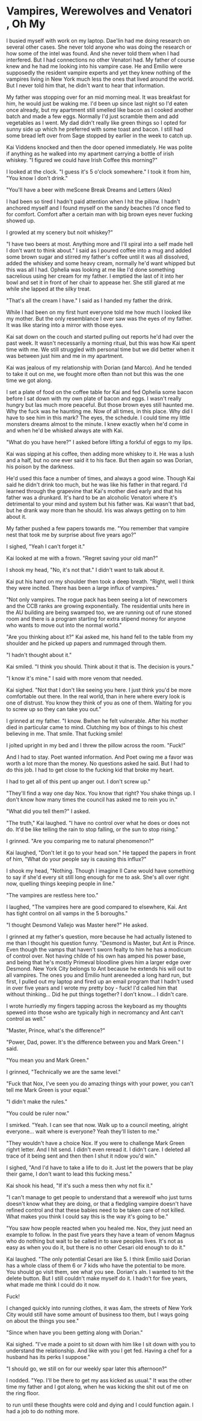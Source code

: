 #  Vampires, Werewolves and Venatori , Oh My

I busied myself with work on my laptop. Dae'lin had me doing research on several
other cases. She never told anyone who was doing the research or how some of the
intel was found. And she never told them when I had interfered. But I had
connections no other Venatori had. My father of course knew and he had me
looking into his vampire case. He and Emilio were supposedly the resident
vampire experts and yet they knew nothing of the vampires living in New York
much less the ones that lived around the world. But I never told him that, he
didn't want to hear that information.

My father was stopping over for an mid morning meal. It was breakfast for him,
he would just be waking me. I'd been up since last night so I'd eaten once
already, but my apartment still smelled like bacon as I cooked another batch and
made a few eggs. Normally I'd just scramble them and add vegetables as I went.
My dad didn't really like green things so I opted for sunny side up which he
preferred with some toast and bacon. I still had some bread left over from Sage
stopped by earlier in the week to catch up.

Kai Viddens knocked and then the door opened immediately. He was polite if
anything as he walked into my apartment carrying a bottle of irish whiskey. "I
figured we could have Irish Coffee this morning?"

I looked at the clock. "I guess it's 5 o'clock somewhere." I took it from him,
"You know I don't drink."

"You'll have a beer with meScene Break
 Dreams and Letters (Alex)

I had been so tired I hadn't paid attention when I hit the pillow. I hadn't
anchored myself and I found myself on the sandy beaches I'd once fled to for
comfort. Comfort after a certain man with big brown eyes never fucking showed
up.

I growled at my scenery but noit whiskey?"

"I have two beers at most. Anything more and I'll spiral into a self made hell I
don't want to think about." I said as I poured coffee into a mug and added some
brown sugar and stirred my father's coffee until it was all dissolved, added the
whiskey and some heavy cream, normally he'd want whipped but this was all I had.
Ophelia was looking at me like I'd done something sacrelious using her cream for
my father. I emptied the last of it into her bowl and set it in front of her
chair to appease her. She still glared at me while she lapped at the silky
treat.

"That's all the cream I have." I said as I handed my father the drink.

While I had been on my first hunt everyone told me how much I looked like my
mother. But the only resemblance I ever saw was the eyes of my father. It was
like staring into a mirror with those eyes.

Kai sat down on the couch and started pulling out reports he'd had over the past
week. It wasn't necessarily a morning ritual, but this was how Kai spent time
with me. We still struggled with personal time but we did better when it was
between just him and me in my apartment.

Kai was jealous of my relationship with Dorian (and Marco). And he tended to
take it out on me, we fought more often than not but this was the one time we
got along.

I set a plate of food on the coffee table for Kai and fed Ophelia some bacon
before I sat down with my own plate of bacon and eggs. I wasn't really hungry
but Ias much more peaceful. But those brown eyes
still haunted me. Why the fuck was he haunting me. Now of all times, in this
place. Why did I have to see him in this mark? The eyes, the schedule. I could
time my little monsters dreams almost to the minute. I knew exactly when he'd
come in and when he'd be whisked always ate with Kai.

"What do you have here?" I asked before lifting a forkful of eggs to my lips.

Kai was sipping at his coffee, then adding more whiskey to it. He was a lush and
a half, but no one ever said it to his face. But then again so was Dorian, his
poison  by the darkness.

He'd used this face a number of times, and always a good wine. Though Kai said he didn't drink too much, but he was
like his father in that regard. I'd learned through the grapevine that Kai's
mother died early and that his father was a drunkard. It's hard to be an
alcoholic Venatori where it's detrimental to your mind and system but his father
was. Kai wasn't that bad, but he drank way more than he should. Iris was always
getting on to him about it.

My father pushed a few papers towards me. "You remember that vampire nest that
took me by surprise about five years ago?"

I sighed, "Yeah I can't forget it."

Kai looked at me with a frown. "Regret saving your old man?"

I shook my head, "No, it's not that." I didn't want to talk about it.

Kai put his hand on my shoulder then took a deep breath. "Right, well I think
they were incited. There has been a large influx of vampires."

"Not only vampires. The rogue pack has been seeing a lot of newcomers and the
CCB ranks are growing exponentially. The residential units here in the AU
building are being swamped too, we are running out of rune stoned room and there
is a program starting for extra stipend money for anyone who wants to move out
into the normal world."

"Are you thinking about it?" Kai asked me, his hand fell to the table from my
shoulder and he picked up papers and rummaged through them.

"I hadn't thought about it."

Kai smiled. "I think you should. Think about it that is. The decision is yours."

"I know it's mine." I said with more venom that needed.

Kai sighed. "Not that I don't like seeing you here. I just think you'd be more
comfortable out there. In the real world, than in here where every look is one
of distrust. You know they think of you as one of them. Waiting for you to screw
up so they can take you out."

I grinned at my father. "I know. Bwhen he felt vulnerable. After
his mother died in particular came to mind. Clutching my box of things to his
chest believing in me. That smile. That fucking smile!

I jolted upright in my bed and I threw the pillow across the room. "Fuck!"

And I had to stay. Poet wanted information. And Poet owing me a favor was worth
a lot more than the money. No questions asked he said. But I had to do this job.
I had to get close to the fucking kid that broke my heart.

I had to get all of this pent up anger out. I don't screw up."

"They'll find a way one day Nox. You know that right? You shake things up. I
don't know how many times the council has asked me to rein you in."

"What did you tell them?" I asked.

"The truth," Kai laughed. "I have no control over what he does or does not do.
It'd be like telling the rain to stop falling, or the sun to stop rising."

I grinned. "Are you comparing me to natural phenomenon?"

Kai laughed, "Don't let it go to your head son." He tapped the papers in front
of him, "What do your people say is causing this influx?"

I shook my head, "Nothing. Though I imagine Il Cane would have something to say
if she'd every sit still long enough for me to ask. She's all over right now,
quelling things keeping people in line."

"The vampires are restless here too."

I laughed, "The vampires here are good compared to elsewhere, Kai. Ant has tight
control on all vamps in the 5 boroughs."

"I thought Desmond Vallejo was Master here?" He asked.

I grinned at my father's question, more because he had actually listened to me
than I thought his question funny. "Desmond is Master, but Ant is Prince. Even
though the vamps that haven't sworn fealty to him he has a modicum of control
over. Not having childe of his own has amped his power base, and being that he's
mostly Primeval bloodline gives him a larger edge over Desmond. New York City
belongs to Ant because he extends his will out to all vampires. The ones you and
Emilio hunt areneeded a long hard run, but first,
I pulled out my laptop and fired up an email program that I hadn't used in over
five years and I wrote my pretty boy - fuck! I'd called him that without
thinking… Did he put things together? I don't know… I didn't care.

I wrote hurriedly my fingers tapping across the keyboard as my thoughts spewed
into those wsho are typically high in necromancy and Ant can't control
as well."

"Master, Prince, what's the difference?"

"Power, Dad, power. It's the difference between you and Mark Green." I said.

"You mean you and Mark Green."

I grinned, "Technically we are the same level."

"Fuck that Nox, I've seen you do amazing things with your power, you can't tell
me Mark Green is your equal."

"I didn't make the rules."

"You could be ruler now."

I smirked. "Yeah. I can see that now. Walk up to a council meeting, alright
everyone… wait where is everyone? Yeah they'll listen to me."

"They wouldn't have a choice Nox. If you were to challenge Mark Green righrt letter. And I hit send. I didn't even reread it. I didn't care. I
deleted all trace of it being sent and then then I shut it ndow
you'd win."

I sighed, "And I'd have to take a life to do it. Just let the powers that be
play their game, I don't want to lead this fucking mess."

Kai shook his head, "If it's such a mess then why not fix it."

"I can't manage to get people to understand that a werewolf who just turns
doesn't know what they are doing, or that a fledgling vampire doesn't have
refined control and that these babies need to be taken care of not killed. What
makes you think I could say this is the way it's going to be."

"You saw how people reacted when you healed me. Nox, they just need an example
to follow. In the past five years they have a team of venom Magnus who do
nothing but wait to be called in to save peoples lives. It's not as easy as when
you do it, but there is no other Cesari old enough to do it."

Kai laughed. "The only potential Cesari are like 5. I think Emilio said Dorian
has a whole class of them 6 or 7 kids who have the potential to be more. You
should go visit them, see what you see. Dorian's aln. I wanted to hit
the delete button. But I still couldn't make myself do it. I hadn't for five
years, what made me think I could do it now.

Fuck!

I changed quickly into running clothes, it was 4am, the streets of New York City
would still have some amount of business too them, but I ways going on about the
things you see."

"Since when have you been getting along with Dorian."

Kai sighed. "I've made a point to sit down with him like I sit down with you to
understand the relationship. And like with you I get fed. Having a chef for a
husband has its perks I suppose."

"I should go, we still on for our weekly spar later this afternoon?"

I nodded. "Yep. I'll be there to get my ass kicked as usual." It was the other
time my father and I got along, when he was kicking the shit out of me on the
ring floor.
to run until
these thoughts were cold and dying and I could function again. I had a job to do
nothing more.
<!--stackedit_data:
eyJoaXN0b3J5IjpbLTExOTk5ODM0MTNdfQ==
-->